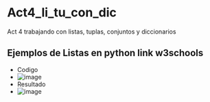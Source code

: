 # Act4_li_tu_con_dic
Act 4 trabajando con listas, tuplas, conjuntos y diccionarios

##  Ejemplos de Listas en python link w3schools

- Codigo
- ![image](https://github.com/user-attachments/assets/76a1c8b4-6be8-4880-9048-18dc2fae764b)
- Resultado
- ![image](https://github.com/user-attachments/assets/0a06421d-2570-4443-b30c-fb69e117f70f)


